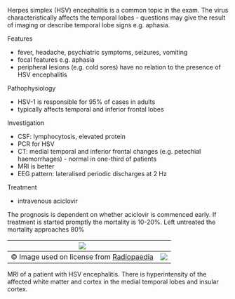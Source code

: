Herpes simplex (HSV) encephalitis is a common topic in the exam. The virus characteristically affects the temporal lobes \- questions may give the result of imaging or describe temporal lobe signs e.g. aphasia.  
  
Features  
* fever, headache, psychiatric symptoms, seizures, vomiting
* focal features e.g. aphasia
* peripheral lesions (e.g. cold sores) have no relation to the presence of HSV encephalitis

  
Pathophysiology  
* HSV\-1 is responsible for 95% of cases in adults
* typically affects temporal and inferior frontal lobes

  
Investigation  
* CSF: lymphocytosis, elevated protein
* PCR for HSV
* CT: medial temporal and inferior frontal changes (e.g. petechial haemorrhages) \- normal in one\-third of patients
* MRI is better
* EEG pattern: lateralised periodic discharges at 2 Hz

  
Treatment  
* intravenous aciclovir

  
The prognosis is dependent on whether aciclovir is commenced early. If treatment is started promptly the mortality is 10\-20%. Left untreated the mortality approaches 80%  
  


| [![](https://d32xxyeh8kfs8k.cloudfront.net/images_Passmedicine/xrb122.jpg)](https://d32xxyeh8kfs8k.cloudfront.net/images_Passmedicine/xrb122b.jpg) | |
| --- | --- |
| © Image used on license from [Radiopaedia](http://www.radiopaedia.org/) | [![](https://d32xxyeh8kfs8k.cloudfront.net/css/images/mag_glass.png)](https://d32xxyeh8kfs8k.cloudfront.net/images_Passmedicine/xrb122b.jpg) |

MRI of a patient with HSV encephalitis. There is hyperintensity of the affected white matter and cortex in the medial temporal lobes and insular cortex.